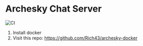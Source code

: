 Archesky Chat Server
=======================

![CI](https://github.com/Rich43/archesky-chat-server/workflows/CI/badge.svg)

1. Install docker
2. Visit this repo: https://github.com/Rich43/archesky-docker
